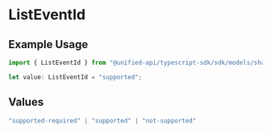# ListEventId

## Example Usage

```typescript
import { ListEventId } from "@unified-api/typescript-sdk/sdk/models/shared";

let value: ListEventId = "supported";
```

## Values

```typescript
"supported-required" | "supported" | "not-supported"
```